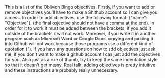 This is a list of the Oblivion Bingo objectives. Firstly, if you want to add or remove objectives you'll have to make a Shithub account so I can give you access. In order to add objectives, use the following format: {"name": "Objective"}, (the final objective should not have a comma at the end). In order for it to work it must be added between the brackets, if you add it outside of the brackets it will not work. Moreover, if you write it in another program such as Microsoft Word or Google Docs, copying and pasting it into Github will not work because those programs use a different kind of quotation ("). If you have any questions on how to add objectives just ask me, if you don't want to make a github account I can just add the objectives for you. Also just as a rule of thumb, try to keep the same indentation style so that it doesn't get messy.
Real talk, adding objectives is pretty intuitive and these instructions are probably really unnecessary.
